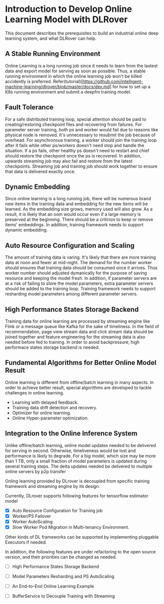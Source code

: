 
# Introduction to Develop Online Learning Model with DLRover
This document describes the prerequisites to build an industrial online deep learning system, and what DLRover can help.

## A Stable Running Environment
Online Learning is a long running job since it needs to learn from the lastest data and export model for serving as soon as possible.
Thus, a stable running environment in which the online learning job won't be killed accidently is preferred. 
Refer(tutorial)[https://github.com/intelligent-machine-learning/dlrover/blob/master/docs/dev.md] for how to set up a K8s running environment and submit a deepfm training model.

## Fault Tolerance
For a safe distributed training loop, special attention should be paid to creating/restoring checkpoint files and recovering from failures.
For parameter server training, both ps and worker would fail due to reasons like physical node is removed. It's unnecessary to resubmit the job because of overhead.
For asynchronous training, a worker should join the training loop after it fails while other ps/workers doesn't need stop and handle the situation.
If a ps fails, other healthy ps doesn't need to restart and chief should restore the checkpoint once the ps is recovered.
In addition, upwards streaming job may also fail and restore from the latest checkpoints. Streaming job and training job should work together to ensure that data is delivered exactly once.

## Dynamic Embedding 
Since online learning is a long running job, there will be numerous brand new items in the training data and embedding for the new items will be learned.
As the embedding size grows, memory used will also grow. As a result, it is likely that an oom would occur even if a large memory is preserved at the beginning.
There should be a critirion to keep or remove items' embeddings. In addition, training framework needs to support dynamic embedding.

## Auto Resource Configuration and Scaling 
The amount of training data is varing. It's likely that there are more training data at noon and fewer at mid-night. The demand for the number worker should ensures that training data should be consumed once it arrives. Thus worker number should adjusted dymanically for the purpose of saving resource and keeping the model fresh.
In addition, if parameter servers are at a risk of failing to store the model parameters, extra parameter servers should be added to the training loop. Training framework needs to support resharding model parameters among different parameter servers.

## High Performance States Storage Backend
Training data for online learning are processed by streaming engine like Flink or a message queue like Kafka for the sake of timeliness. In the field of recommendation, 
page view stream data and click stream data should be joined together and feature engineering for the streaming data is also needed before fed to training. In order to avoid backpressure, high performace states storage backend is needed.

## Fundamental Algorithms for Better Online Model Result

Online learning is different from offline/batch learning in many aspects. In order to achieve better result, special algorithms are developed to tackle challenges in online learning.

- Learning with delayed feedback.
- Training data drift detection and recovery.
- Optimizer for online learning.
- Online Hyper-parameter optimization.

## Integration to the Online Inference System

Unlike offline/batch learning, online model updates needed to be delivered for serving in second. Otherwise, timeliveness would be lost and performance is likely to degrade. For a big model, which size may be more than 1 TB, only a small fraction of model parameters is updated during several training steps. The delta updates needed be delivered to multiple online servers by p2p transfer


Onling learning provided by DLrover is decoupled from specific training framework and streaming engine by its design.

Currently, DLrover supports following features for tensorflow estimator model

- [x] Auto Resource Configuration for Training job
- [x] Worker/PS Failover
- [x] Worker AutoScaling 
- [x] Slow Worker Pod Migration in Multi-tenancy Environment.

Other kinds of DL frameworks can be supported by implementing pluggable Executors if needed.


In addition, the following features are under refactoring to the open source version, and their priorities can be changed as needed.
- [ ] High Performance States Storage Backend
- [ ] Model Parameters Resharding and PS AutoScaling  
- [ ] An End-to-End Online Learning Example 
- [ ] BufferService to Decouple Training with Streaming








